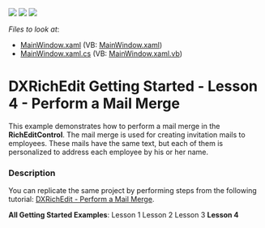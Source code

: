 <!-- default badges list -->
![](https://img.shields.io/endpoint?url=https://codecentral.devexpress.com/api/v1/VersionRange/128607374/21.1.5%2B)
[![](https://img.shields.io/badge/Open_in_DevExpress_Support_Center-FF7200?style=flat-square&logo=DevExpress&logoColor=white)](https://supportcenter.devexpress.com/ticket/details/E2593)
[![](https://img.shields.io/badge/📖_How_to_use_DevExpress_Examples-e9f6fc?style=flat-square)](https://docs.devexpress.com/GeneralInformation/403183)
<!-- default badges end -->
<!-- default file list -->
*Files to look at*:

* [MainWindow.xaml](./CS/WpfApplication1/MainWindow.xaml) (VB: [MainWindow.xaml](./VB/WpfApplication1/MainWindow.xaml))
* [MainWindow.xaml.cs](./CS/WpfApplication1/MainWindow.xaml.cs) (VB: [MainWindow.xaml.vb](./VB/WpfApplication1/MainWindow.xaml.vb))
<!-- default file list end -->
# DXRichEdit Getting Started - Lesson 4 - Perform a Mail Merge


<p>This example demonstrates how to perform a mail merge in the <strong>RichEditControl</strong>. The mail merge is used for creating invitation mails to employees. These mails have the same text, but each of them is personalized to address each employee by his or her name.</p>


<h3>Description</h3>

<p>You can replicate the same project by performing steps from the following tutorial: <a href="http://help.devexpress.com/#WPF/CustomDocument8856">DXRichEdit - Perform a Mail Merge</a>.</p><p><strong>All Getting Started Examples</strong>: <a data-ticket="E2586">Lesson 1</a> <a data-ticket="E2587">Lesson 2</a> <a data-ticket="E2588">Lesson 3</a> <strong>Lesson 4</strong></p>

<br/>



